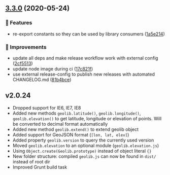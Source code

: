 ## [3.3.0](https://github.com/manuelbieh/geolib/compare/v3.2.2...v3.3.0) (2020-05-24)


### 🧩 Features

* re-export constants so they can be used by library consumers ([1a5e214](https://github.com/manuelbieh/geolib/commit/1a5e214b78f15ef9783d0fda5c22c97c39c71a13))


### 💉 Improvements

* update all deps and make release workflow work with external config ([2cf5513](https://github.com/manuelbieh/geolib/commit/2cf5513992ba431414212596d6858cf6765cf8c5))
* update node image during ci ([17c821f](https://github.com/manuelbieh/geolib/commit/17c821f0104f75af1e37d90bd92e7eee2065fb71))
* use external release-config to publish new releases with automated CHANGELOG.md ([81b4bce](https://github.com/manuelbieh/geolib/commit/81b4bce833abea83fecd538126c348f27eee1810))

## v2.0.24

-   Dropped support for IE6, IE7, IE8
-   Added new methods `geolib.latitude()`, `geolib.longitude()`, `geolib.elevation()` to get latitude, longitude or elevation of points. Will be converted to decimal format automatically
-   Added new method `geolib.extend()` to extend geolib object
-   Added support for GeoJSON format (`[lon, lat, elev]`)
-   Added property `geolib.version` to query the currently used version
-   Moved `geolib.elevation` to an optional module (`geolib.elevation.js`)
-   Using `Object.create(Geolib.prototype)` instead of object literal `{}`
-   New folder structure: compiled `geolib.js` can now be found in `dist/` instead of root dir
-   Improved Grunt build task
